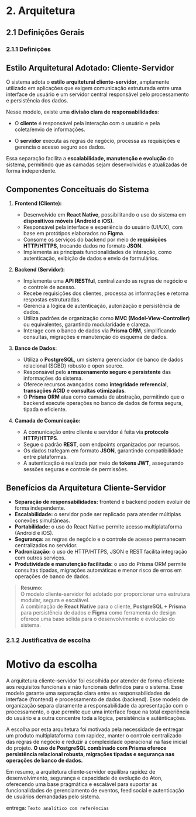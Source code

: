# 2. Arquitetura

## 2.1 Definições Gerais

### 2.1.1 Definições

## Estilo Arquitetural Adotado: Cliente-Servidor

O sistema adota o **estilo arquitetural cliente-servidor**, amplamente utilizado em aplicações que exigem comunicação estruturada entre uma interface de usuário e um servidor central responsável pelo processamento e persistência dos dados.

Nesse modelo, existe uma **divisão clara de responsabilidades**:

- O **cliente** é responsável pela interação com o usuário e pela coleta/envio de informações.  

- O **servidor** executa as regras de negócio, processa as requisições e gerencia o acesso seguro aos dados.

Essa separação facilita a **escalabilidade, manutenção e evolução** do sistema, permitindo que as camadas sejam desenvolvidas e atualizadas de forma independente.

## Componentes Conceituais do Sistema

1. **Frontend (Cliente):** 

      - Desenvolvido em **React Native**, possibilitando o uso do sistema em **dispositivos móveis (Android e iOS)**.
   - Responsável pela interface e experiência do usuário (UI/UX), com base em protótipos elaborados no **Figma**.
   - Consome os serviços do backend por meio de **requisições HTTP/HTTPS**, trocando dados no formato **JSON**.
   - Implementa as principais funcionalidades de interação, como autenticação, exibição de dados e envio de formulários.

2. **Backend (Servidor):**

      - Implementa uma **API RESTful**, centralizando as regras de negócio e o controle de acesso.
   - Recebe requisições dos clientes, processa as informações e retorna respostas estruturadas.
   - Gerencia a lógica de autenticação, autorização e persistência de dados.
   - Utiliza padrões de organização como **MVC (Model-View-Controller)** ou equivalentes, garantindo modularidade e clareza.
   - Interage com o banco de dados via **Prisma ORM**, simplificando consultas, migrações e manutenção do esquema de dados.

3. **Banco de Dados:**

      - Utiliza o **PostgreSQL**, um sistema gerenciador de banco de dados relacional (SGBD) robusto e open source.
   - Responsável pelo **armazenamento seguro e persistente** das informações do sistema.
   - Oferece recursos avançados como **integridade referencial**, **transações ACID** e **consultas otimizadas**.
   - O **Prisma ORM** atua como camada de abstração, permitindo que o backend execute operações no banco de dados de forma segura, tipada e eficiente.

4. **Camada de Comunicação:**

      - A comunicação entre cliente e servidor é feita via **protocolo HTTP/HTTPS**.
   - Segue o padrão **REST**, com endpoints organizados por recursos.
   - Os dados trafegam em formato **JSON**, garantindo compatibilidade entre plataformas.
   - A autenticação é realizada por meio de **tokens JWT**, assegurando sessões seguras e controle de permissões.

## Benefícios da Arquitetura Cliente-Servidor

- **Separação de responsabilidades:** frontend e backend podem evoluir de forma independente.  
- **Escalabilidade:** o servidor pode ser replicado para atender múltiplas conexões simultâneas.  
- **Portabilidade:** o uso do React Native permite acesso multiplataforma (Android e iOS).  
- **Segurança:** as regras de negócio e o controle de acesso permanecem centralizados no servidor.  
- **Padronização:** o uso de HTTP/HTTPS, JSON e REST facilita integração com outros serviços.  
- **Produtividade e manutenção facilitada:** o uso do Prisma ORM permite consultas tipadas, migrações automáticas e menor risco de erros em operações de banco de dados.

> **Resumo:**  
> O modelo cliente-servidor foi adotado por proporcionar uma estrutura modular, segura e escalável.  
> A combinação de **React Native** para o cliente, **PostgreSQL + Prisma** para persistência de dados e **Figma** como ferramenta de design oferece uma base sólida para o desenvolvimento e evolução do sistema.

### 2.1.2  Justificativa de escolha

# Motivo da escolha 
A arquitetura cliente-servidor foi escolhida por atender de forma eficiente aos requisitos funcionais e não funcionais definidos para o sistema. Esse modelo garante uma separação clara entre as responsabilidades de interface (frontend) e processamento de dados (backend). Esse modelo de organização separa claramente a  responsabilidade da apresentação com o processamento, o que permite que uma interface foque na total experiência do usuário e a outra concentre toda a lógica, persistência e autênticações. 

A escolha por esta arquitetura foi motivada pela necessidade de entregar um produto multiplataforma com rapidez, manter o controle centralizado das regras de negócio e reduzir a complexidade operacional na fase inicial do projeto. **O uso de PostgreSQL combinado com Prisma oferece persistência relacional robusta, migrações tipadas e segurança nas operações de banco de dados.**

Em resumo, a arquitetura cliente‑servidor equilibra rapidez de desenvolvimento, segurança e capacidade de evolução do Aton, oferecendo uma base pragmática e escalável para suportar as funcionalidades de gerenciamento de eventos, feed social e autenticação de usuários demandadas pelo sistema.


entrega: `Texto analítico com referências`
